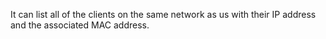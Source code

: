 It can list all of the clients on the same network as us with their IP address and the associated MAC address.
